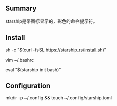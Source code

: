 

## Summary

  starship是带图标显示的，彩色的命令提示符。

## Install

  sh -c "$(curl -fsSL https://starship.rs/install.sh)"

  vim ~/.bashrc

  eval "$(starship init bash)"

## Configuration

  mkdir -p ~/.config && touch ~/.config/starship.toml

